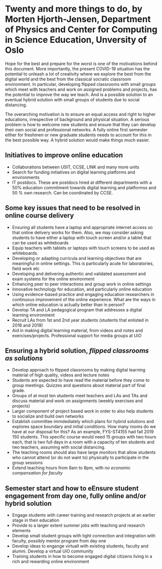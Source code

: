 # Twenty and more  things to do, by Morten Hjorth-Jensen, Department of Physics and Center for Computing in Science Education, Unversity of Oslo

Hope for the best and prepare for the worst is one of the motivations
behind this document. More importantly, the present COVID-19 situation
has the potential to unleash a lot of creativity where we explore the
best from the digital world and the best from the classical socratic
classroom environment. In particular, developing flipped classrooms
with small groups which meet with teachers and work on assigned
problems and projects, has the potential to improve the way we
teach. And is a possible solution to an eventual hybrid solution with
small groups of students due to social distancing.


The overarching motivation is to ensure an equal access and right to
 higher educations, irrespective of background and physical situation.
 A serious problem is how to welcome new students and ensure that
 they can develop their own social and professional networks. A fully
 online first semester either for freshmen or new graduate students
 needs to account for this in the best possible way. A hybrid solution
 would make things much easier.




## Initiatives to improve online education

- Collaborations between USIT, CCSE, LINK and many more units
- Search for funding initiatives on digital learning platforms and environments
- IT postdocs. These are postdocs hired at different departments with a 50% education commitment towards digital learning and platformss and 50 % own research. Can be coordinated by CCSE.

## Some key issues that need to be resolved in online course delivery

- Ensuring all students have a laptop and appropriate internet access so that online delivery works for them. Also, we may consider asking students to have either a laptop with touch screen and/or a tablet that can be used as whiteboards
- Equip teachers with tablets or laptops with touch screens to be used as whiteboards.
- Developing or adapting curricula and learning objectives that are meaningful in online settings.  This is particularly acute for laboratories, field work etc
- Developing and delivering authentic and validated assessment and exam systems for the online environment
- Enhancing peer to peer interactions and group work in online settings
- Innovative technology for education, and particularly online education
- Using evidence-based practice and engaging education researchers in continuous improvement of the online experience.  What are the ways in which online education is actually better than in person?
- Develop TA and LA pedagogical program that addresses a digital learning environment
- Recruit LAs from 1st and 2nd year students (students that enlisted in 2018 and 2019)
- Aid in making digital learning material, from videos and notes and exercises/projects. Professional support for media groups at UiO


## Ensuring a hybrid solution, _flipped classrooms as solutions_

- Develop approach to flipped classrooms by making digital learning material of high quality, videos and lecture notes
- Students are expected to have read the material before they come to group meetings. Quizzes and questions about material part of final grade.
- Groups of at most ten students meet teachers and LAs and TAs and discuss material and work on assignments (weekly exercises and projects)
- Larger component of project based work in order to also help students to socialize and build own networks
- Establish committee immdediately which plans for hybrid solutions and explores space boundary and initial conditions. How many rooms do we have at our disposal for this? As an example, FYS-ST4155 had fall 2019 150 students. This specific course would need 15 groups with two hours each, that is two full days in a room with a capacity of ten students and two teachers, assuming with social distancing. 
- The teaching rooms should also have large monitors that allow students who cannot attend (or do not want to) physically to participate in the group sessions
- Extend teaching hours from 8am to 8pm, with _no economic compensation for faculty_


## Semester start and how to eEnsure student engagement from day one, fully online and/or hybrid solution
- Engage students with career training and research projects at an earlier stage in their education
- Provide to a larger extent summer jobs with teaching and research elements
- Develop small student groups with tight connection and integration with faculty, possibly mentor program from day one
- Develop ideas to engange virtuall with existing students, faculty and alumni. Develop a virtual UiO community
- Training students in how to become engaged digital citizens living in a rich and rewarding online environment

